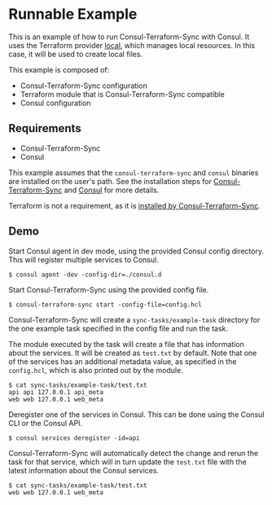 
# Runnable Example
This is an example of how to run Consul-Terraform-Sync with Consul. It uses the Terraform provider [local](https://registry.terraform.io/providers/hashicorp/local/latest), which manages local resources. In this case, it will be used to create local files.

This example is composed of:
- Consul-Terraform-Sync configuration
- Terraform module that is Consul-Terraform-Sync compatible
- Consul configuration

## Requirements
- Consul-Terraform-Sync
- Consul

This example assumes that the `consul-terraform-sync` and `consul` binaries are installed on the user's path. See the installation steps for [Consul-Terraform-Sync](https://github.com/hashicorp/consul-terraform-sync#installation) and [Consul](https://learn.hashicorp.com/tutorials/consul/get-started-install) for more details.

Terraform is not a requirement, as it is [installed by Consul-Terraform-Sync](https://www.consul.io/docs/nia/network-drivers#understanding-terraform-automation).

## Demo

Start Consul agent in dev mode, using the provided Consul config directory. This will register multiple services to Consul.

```
$ consul agent -dev -config-dir=./consul.d
```

Start Consul-Terraform-Sync using the provided config file.
```
$ consul-terraform-sync start -config-file=config.hcl
```

Consul-Terraform-Sync will create a `sync-tasks/example-task` directory for the one example task specified in the config file and run the task.

The module executed by the task will create a file that has information about the services. It will be created as `test.txt` by default. Note that one of the services has an additional metadata value, as specified in the `config.hcl`, which is also printed out by the module.
```
$ cat sync-tasks/example-task/test.txt
api api 127.0.0.1 api_meta
web web 127.0.0.1 web_meta
```

Deregister one of the services in Consul. This can be done using the Consul CLI or the Consul API.
```
$ consul services deregister -id=api
```

Consul-Terraform-Sync will automatically detect the change and rerun the task for that service, which will in turn update the `test.txt` file with the latest information about the Consul services.
```
$ cat sync-tasks/example-task/test.txt
web web 127.0.0.1 web_meta
```
